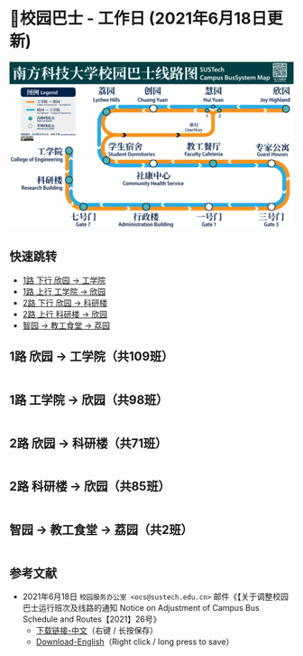 # 🚌校园巴士 - 工作日 (2021年6月18日更新)

<a data-fancybox title="" href="https://cdn.jsdelivr.net/gh/sustc/sustech-online-ng@master/docs/transport/busline2.png">![](./busline2.png)</a>

## 快速跳转
* [1路 下行 欣园 → 工学院](#_1路-欣园-→-工学院-共109班)
* [1路 上行 工学院 → 欣园](#_1路-工学院-→-欣园-共98班)
* [2路 下行 欣园 → 科研楼](#_2路-欣园-→-科研楼-共71班)
* [2路 上行 科研楼 → 欣园](#_2路-科研楼-→-欣园-共85班)
* [智园 → 教工食堂 → 荔园](#智园-→-教工食堂-→-荔园-共2班)

## 1路 欣园 → 工学院（共109班）

<ClientOnly>

<!-- 欣园到工学院 -->
<div id="bus-table-hl2coe">
    <table class="dataTable" id="work-bus-hl2coe">
    </table>
</div>
</ClientOnly>

## 1路 工学院 → 欣园（共98班）

<!-- 工学院到欣园 -->
<div id="bus-table-coe2hl">
    <table class="dataTable" id="work-bus-coe2hl">
    </table>
</div>
</ClientOnly>

## 2路 欣园 → 科研楼（共71班）

<!-- 欣园到科研楼 -->
<div id="bus-table-hl2rb">
    <table class="dataTable" id="work-bus-hl2rb">
    </table>
</div>
</ClientOnly>

## 2路 科研楼 → 欣园（共85班）

<!-- 科研楼到欣园 -->
<div id="bus-table-rb2hl">
    <table class="dataTable" id="work-bus-rb2hl">
    </table>
</div>
</ClientOnly>

## 智园 → 教工食堂 → 荔园（共2班）

<ClientOnly>
<div id="bus-table-ip2lh">
    <table class="dataTable" id="work-bus-ip2lh">
    </table>
</div>
</ClientOnly>

## 参考文献

* 2021年6月18日 `校园服务办公室 <ocs@sustech.edu.cn>` 邮件《【关于调整校园巴士运行班次及线路的通知 Notice on Adjustment of Campus Bus Schedule and Routes【2021】26号》
    * [下载链接-中文](https://cdn.jsdelivr.net/gh/sustc/sustech-online-ng@master/docs/transport/Campus_Bus_Schedule_2021_06_CN.pdf)（右键 / 长按保存）
    * [Download-English](https://cdn.jsdelivr.net/gh/sustc/sustech-online-ng@master/docs/transport/Campus_Bus_Schedule_2021_06_EN.pdf)（Right click / long press to save）

<script>
  export default {
    mounted () {
    function getTime(MinBefore) {
        // 获取x分钟前的时间
        var date = new Date();
        date.setMinutes(date.getMinutes() - MinBefore);
        var h = date.getHours();
        var hour = (h < 10) ? "0" + h : h;
        var m = date.getMinutes();
        var min = (m < 10) ? "0" + m : m;
        return hour + ":" + min;
    }

    function update_bus_status(bus_time_table) {
        var now_20 = getTime(20);
        var now = getTime(0);
        var now_row_index = 0;
        for (var i = 0, len = bus_time_table.length; i < len; i++) {
            if (bus_time_table[i][0] < now_20) {
                bus_time_table[i][2] = "已到达";
                now_row_index = i;
            } else if (bus_time_table[i][0] < now) {
                bus_time_table[i][2] = "在途中";
            } else {
                bus_time_table[i][2] = "未发车";
            }
        }
        return { "row": now_row_index, "now_table": bus_time_table }
    }

    // 欣园 → 科研楼
    var bus_data_json = {
        "rb2hl": [
            ["07:35","",""],
            ["07:43","",""],
            ["07:55","",""],
            ["08:13","",""],
            ["08:22","",""],
            ["08:28","",""],
            ["08:34","",""],
            ["08:38","",""],
            ["08:48","",""],
            ["08:57","",""],
            ["09:03","",""],
            ["09:13","",""],
            ["09:33","",""],
            ["09:35","",""],
            ["09:43","",""],
            ["09:46","",""],
            ["09:53","",""],
            ["09:56","",""],
            ["10:03","",""],
            ["10:06","",""],
            ["10:15","",""],
            ["10:25","",""],
            ["10:35","",""],
            ["10:45","",""],
            ["10:55","",""],
            ["11:05","",""],
            ["11:15","",""],
            ["11:25","",""],
            ["11:35","",""],
            ["11:45","",""],
            ["11:55","",""],
            ["12:05","",""],
            ["12:15","",""],
            ["12:25","",""],
            ["12:33","",""],
            ["12:36","",""],
            ["12:50","",""],
            ["13:05","",""],
            ["13:15","",""],
            ["13:25","",""],
            ["13:33","",""],
            ["13:36","",""],
            ["13:45","",""],
            ["13:53","",""],
            ["13:56","",""],
            ["14:15","",""],
            ["14:25","",""],
            ["14:35","",""],
            ["14:45","",""],
            ["14:55","",""],
            ["15:10","",""],
            ["15:30","",""],
            ["15:50","",""],
            ["16:03","",""],
            ["16:06","",""],
            ["16:20","",""],
            ["16:40","",""],
            ["17:10","",""],
            ["17:20","",""],
            ["17:35","",""],
            ["17:45","",""],
            ["17:55","",""],
            ["18:05","",""],
            ["18:13","",""],
            ["18:16","",""],
            ["18:23","",""],
            ["18:26","",""],
            ["18:40","",""],
            ["19:05","",""],
            ["19:15","",""],
            ["19:25","",""],
            ["19:35","",""],
            ["19:45","",""],
            ["19:55","",""],
            ["20:05","",""],
            ["20:25","",""],
            ["20:45","",""],
            ["20:55","",""],
            ["21:03","",""],
            ["21:10","",""],
            ["21:40","",""],
            ["21:53","",""],
            ["21:56","",""],
            ["22:10","",""],
            ["22:30","",""]
        ],
        "hl2rb":[
            ["07:32","",""],
            ["07:36","",""],
            ["07:42","",""],
            ["07:45","",""],
            ["07:51","",""],
            ["07:54","",""],
            ["07:57","",""],
            ["08:10","",""],
            ["08:18","",""],
            ["08:24","",""],
            ["08:30","",""],
            ["08:48","",""],
            ["08:54","",""],
            ["08:57","",""],
            ["09:13","",""],
            ["09:23","",""],
            ["09:26","",""],
            ["09:33","",""],
            ["09:36","",""],
            ["09:38","",""],
            ["09:43","",""],
            ["09:48","",""],
            ["09:53","",""],
            ["09:55","",""],
            ["09:58","",""],
            ["10:05","",""],
            ["10:15","",""],
            ["10:25","",""],
            ["10:35","",""],
            ["10:45","",""],
            ["10:55","",""],
            ["11:10","",""],
            ["11:30","",""],
            ["11:40","",""],
            ["11:55","",""],
            ["12:05","",""],
            ["12:15","",""],
            ["12:25","",""],
            ["12:35","",""],
            ["12:45","",""],
            ["13:05","",""],
            ["13:23","",""],
            ["13:26","",""],
            ["13:33","",""],
            ["13:36","",""],
            ["13:45","",""],
            ["13:55","",""],
            ["14:10","",""],
            ["14:30","",""],
            ["15:10","",""],
            ["15:20","",""],
            ["15:40","",""],
            ["15:53","",""],
            ["15:56","",""],
            ["16:05","",""],
            ["16:20","",""],
            ["16:40","",""],
            ["17:00","",""],
            ["17:20","",""],
            ["17:26","",""],
            ["17:36","",""],
            ["17:46","",""],
            ["17:53","",""],
            ["18:06","",""],
            ["18:16","",""],
            ["18:23","",""],
            ["18:26","",""],
            ["18:35","",""],
            ["18:50","",""],
            ["19:05","",""],
            ["19:15","",""]
        ],
        "coe2hl":[
            ["07:20","",""],
            ["07:25","",""],
            ["07:30","",""],
            ["07:40","",""],
            ["07:46","",""],
            ["07:50","",""],
            ["08:00","",""],
            ["08:05","",""],
            ["08:10","",""],
            ["08:15","",""],
            ["08:20","",""],
            ["08:25","",""],
            ["08:32","",""],
            ["08:36","",""],
            ["08:42","",""],
            ["08:45","",""],
            ["08:50","",""],
            ["08:55","",""],
            ["09:00","",""],
            ["09:05","",""],
            ["09:10","",""],
            ["09:15","",""],
            ["09:20","",""],
            ["09:25","",""],
            ["09:30","",""],
            ["09:40","",""],
            ["09:50","",""],
            ["10:00","",""],
            ["10:10","",""],
            ["10:20","",""],
            ["10:30","",""],
            ["10:40","",""],
            ["10:50","",""],
            ["11:00","",""],
            ["11:10","",""],
            ["11:20","",""],
            ["11:30","",""],
            ["11:40","",""],
            ["11:50","",""],
            ["12:00","",""],
            ["12:10","",""],
            ["12:20","",""],
            ["12:30","",""],
            ["12:40","",""],
            ["12:45","",""],
            ["12:55","",""],
            ["13:00","",""],
            ["13:10","",""],
            ["13:20","",""],
            ["13:40","",""],
            ["13:50","",""],
            ["14:00","",""],
            ["14:05","",""],
            ["14:10","",""],
            ["14:20","",""],
            ["14:30","",""],
            ["14:40","",""],
            ["14:50","",""],
            ["15:00","",""],
            ["15:20","",""],
            ["15:40","",""],
            ["15:45","",""],
            ["15:55","",""],
            ["16:00","",""],
            ["16:10","",""],
            ["16:30","",""],
            ["16:50","",""],
            ["17:00","",""],
            ["17:10","",""],
            ["17:20","",""],
            ["17:30","",""],
            ["17:40","",""],
            ["17:50","",""],
            ["18:00","",""],
            ["18:10","",""],
            ["18:20","",""],
            ["18:30","",""],
            ["18:35","",""],
            ["18:50","",""],
            ["19:00","",""],
            ["19:10","",""],
            ["19:20","",""],
            ["19:30","",""],
            ["19:40","",""],
            ["19:50","",""],
            ["20:00","",""],
            ["20:10","",""],
            ["20:20","",""],
            ["20:30","",""],
            ["20:50","",""],
            ["21:00","",""],
            ["21:20","",""],
            ["21:30","",""],
            ["21:50","",""],
            ["22:00","",""],
            ["22:15","",""],
            ["22:45","",""],
            ["23:00","",""]],
        "hl2coe":[
            ["07:00","",""],
            ["07:05","",""],
            ["07:10","",""],
            ["07:15","",""],
            ["07:20","",""],
            ["07:23","",""],
            ["07:26","",""],
            ["07:29","",""],
            ["07:39","",""],
            ["07:48","",""],
            ["08:00","",""],
            ["08:05","",""],
            ["08:15","",""],
            ["08:21","",""],
            ["08:27","",""],
            ["08:35","",""],
            ["08:40","",""],
            ["08:45","",""],
            ["08:51","",""],
            ["09:00","",""],
            ["09:03","",""],
            ["09:06","",""],
            ["09:10","",""],
            ["09:15","",""],
            ["09:20","",""],
            ["09:25","",""],
            ["09:30","",""],
            ["09:35","",""],
            ["09:40","",""],
            ["09:50","",""],
            ["10:00","",""],
            ["10:10","",""],
            ["10:20","",""],
            ["10:30","",""],
            ["10:40","",""],
            ["10:50","",""],
            ["11:00","",""],
            ["11:20","",""],
            ["11:35","",""],
            ["11:45","",""],
            ["11:50","",""],
            ["12:00","",""],
            ["12:10","",""],
            ["12:20","",""],
            ["12:30","",""],
            ["12:40","",""],
            ["12:50","",""],
            ["12:55","",""],
            ["13:00","",""],
            ["13:10","",""],
            ["13:20","",""],
            ["13:30","",""],
            ["13:40","",""],
            ["13:50","",""],
            ["14:00","",""],
            ["14:20","",""],
            ["14:30","",""],
            ["14:40","",""],
            ["14:50","",""],
            ["15:00","",""],
            ["15:30","",""],
            ["15:35","",""],
            ["15:50","",""],
            ["16:00","",""],
            ["16:10","",""],
            ["16:30","",""],
            ["16:50","",""],
            ["17:10","",""],
            ["17:15","",""],
            ["17:25","",""],
            ["17:30","",""],
            ["17:35","",""],
            ["17:40","",""],
            ["17:45","",""],
            ["17:50","",""],
            ["17:55","",""],
            ["18:00","",""],
            ["18:05","",""],
            ["18:10","",""],
            ["18:15","",""],
            ["18:20","",""],
            ["18:30","",""],
            ["18:40","",""],
            ["18:45","",""],
            ["18:55","",""],
            ["19:00","",""],
            ["19:10","",""],
            ["19:20","",""],
            ["19:25","",""],
            ["19:30","",""],
            ["19:35","",""],
            ["19:40","",""],
            ["19:50","",""],
            ["20:00","",""],
            ["20:10","",""],
            ["20:20","",""],
            ["20:30","",""],
            ["20:40","",""],
            ["20:50","",""],
            ["21:00","",""],
            ["21:10","",""],
            ["21:20","",""],
            ["21:30","",""],
            ["21:40","",""],
            ["21:50","",""],
            ["22:00","",""],
            ["22:15","",""],
            ["22:30","",""],
            ["22:40","",""]],
        "ip2lh" : [["11:50", "", ""],["17:45", "", ""]]
    };

    function build_all_table() {
        if ($.fn.DataTable.isDataTable('#hl2coe')) {
            return;
        }

        var dtb_config = {
            scrollY: 300,
            paging: false,
            searching: false,
            bFilter: false,
            info: false,
            columns: [
                { title: "发车时间" },
                { title: "平时/高峰", "orderable": false, "visible": false},
                // 前端隐藏高峰列，可能以后要用。
                { title: "状态", "orderable": false },
            ],
            rowCallback: function (row, data, index) {
                if (data[2] == "已到达") {
                    $('td', row).css('background-color', '#003f43'); // SUSTech dark green
                    $('td', row).css('color', '#FFFFFF');
                }
                else if (data[2] == "未发车") {
                    $('td', row).css('background-color', '#FFFFFF'); // SUSTech dark green
                    $('td', row).css('color', '#2c3e50');
                }
                else if (data[2] == "在途中") {
                    $('td', row).css('background-color', '#ed6c00'); // SUSTech orange
                    $('td', row).each(function () {
                        $(this).html('<b>' + $(this).text() + '</b>');
                    });
                }
            }
        }

        var busdata_hl2coe; // high land - COE
        var busdata_coe2hl; // COE - high land

        var busdata_hl2rb; // high land - research building
        var busdata_rb2hl; // research building - high land

        var busdata_ip2lh; // i park - lychee hill

        // high land - COE
        var tmp = update_bus_status(bus_data_json.hl2coe);
        busdata_hl2coe = tmp.now_table;
        var now_bus_row_hl2coe = tmp.row;
        var ins_table_hl2coe = $('#work-bus-hl2coe').DataTable($.extend(true, { data: busdata_hl2coe }, dtb_config));
        var now_bus_offset = $(ins_table_hl2coe.row(Math.min(now_bus_row_hl2coe, busdata_hl2coe.length)).node()).offset().top - $(ins_table_hl2coe.row(0).node()).offset().top;
        $("#bus-table-hl2coe .dataTables_scrollBody").scrollTop(now_bus_offset);

        // COE - high land
        var tmp = update_bus_status(bus_data_json.coe2hl);
        busdata_coe2hl = tmp.now_table;
        var now_bus_row_coe2hl = tmp.row;
        var ins_table_coe2hl = $('#work-bus-coe2hl').DataTable($.extend(true, { data: busdata_coe2hl }, dtb_config));
        var now_bus_offset = $(ins_table_coe2hl.row(Math.min(now_bus_row_coe2hl, busdata_coe2hl.length)).node()).offset().top - $(ins_table_coe2hl.row(0).node()).offset().top;
        $("#bus-table-coe2hl .dataTables_scrollBody").scrollTop(now_bus_offset);

        // high land - research building
        var tmp = update_bus_status(bus_data_json.hl2rb);
        busdata_hl2rb = tmp.now_table;
        var now_bus_row_hl2rb = tmp.row;
        var ins_table_hl2rb = $('#work-bus-hl2rb').DataTable($.extend(true, { data: busdata_hl2rb }, dtb_config));
        var now_bus_offset = $(ins_table_hl2rb.row(Math.min(now_bus_row_hl2rb, busdata_hl2rb.length)).node()).offset().top - $(ins_table_hl2rb.row(0).node()).offset().top;
        $("#bus-table-hl2rb .dataTables_scrollBody").scrollTop(now_bus_offset);

        // research building - high land
        var tmp = update_bus_status(bus_data_json.rb2hl);
        busdata_rb2hl = tmp.now_table;
        var now_bus_row_rb2hl = tmp.row;
        var ins_table_rb2hl = $('#work-bus-rb2hl').DataTable($.extend(true, { data: busdata_rb2hl }, dtb_config));
        var now_bus_offset = $(ins_table_rb2hl.row(Math.min(now_bus_row_rb2hl, busdata_rb2hl.length)).node()).offset().top - $(ins_table_rb2hl.row(0).node()).offset().top;
        $("#bus-table-rb2hl .dataTables_scrollBody").scrollTop(now_bus_offset);

        // i park - lychee hill
        var tmp = update_bus_status(bus_data_json.ip2lh);
        busdata_ip2lh = tmp.now_table;
        var now_bus_row_ip2lh = tmp.row;
        var ins_table_ip2lh = $('#work-bus-ip2lh').DataTable($.extend(true, { data: busdata_ip2lh }, dtb_config));
        var now_bus_offset = $(ins_table_ip2lh.row(Math.min(now_bus_row_ip2lh, busdata_ip2lh.length)).node()).offset().top - $(ins_table_ip2lh.row(0).node()).offset().top;
        $("#bus-table-ip2lh .dataTables_scrollBody").scrollTop(now_bus_offset);
    }

    document.addEventListener('DOMContentLoaded', build_all_table, false);

    $(document).ready(function () {
        build_all_table();
    });
    }
  }
</script>
